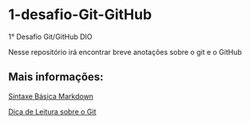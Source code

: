 # 1-desafio-Git-GitHub
1° Desafio Git/GitHub DIO

Nesse repositório irá encontrar breve anotações sobre o git e o GitHub



## Mais informações:
[Sintaxe Básica Markdown](https://www.markdownguide.org/basic-syntax/)

[Dica de Leitura sobre o Git](https://www.hostgator.com.br/blog/git-o-sistema-de-controle/)
